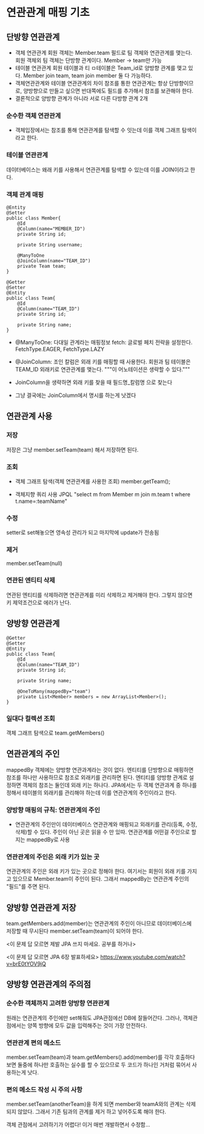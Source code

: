 # 연관관계 매핑 기초

## 단방향 연관관계
- 객체 연관관계
회원 객체는 Member.team 필드로 팀 객체와 연관관계를 맺는다. 회원 객체외 팀 객체는 단방향 관계이다. Member -> team만 가능
- 테이블 연관관계
회원 테이블과 티 ㅁ테이블은 Team_id로 양방향 관계를 맺고 있다. Member join team, team join member 둘 다 가능하다.
- 객체연관관계와 테이블 연관관계의 차이
참조를 통한 연관관계는 항상 단방향이므로, 양방향으로 만들고 싶으면 반대쪽에도 필드를 추가해서 참조를 보관해야 한다.
- 결론적으로 양방향 관계가 아니라 서로 다른 다방향 관계 2개

### 순수한 객체 연관관계
- 객체입장에서는 참조를 통해 연관관계를 탐색할 수 잇는데 이를 객체 그래프 탐색이라고 한다.
### 테이블 연관관계
데이터베이스는 왜래 키를 사용해서 연관관계를 탐색할 수 있는데 이를 JOIN이라고 한다.
### 객체 관계 매핑
```
@Entity
@Setter
public class Member{
    @Id
    @Column(name="MEMBER_ID")
    private String id;

    private String username;

    @ManyToOne
    @JoinColumn(name="TEAM_ID")
    private Team team;
}

@Getter
@Setter
@Entity
public class Team{
    @Id
    @Column(name="TEAM_ID")
    private String id;

    private String name;
}
```

- @ManyToOne: 다대일 관계라는 매핑정보
fetch: 글로벌 페치 전략을 설정한다. FetchType.EAGER, FetchType.LAZY


- @JoinColumn: 조인 칼럼은 외래 키를 매핑할 때 사용한다. 회원과 팀 테이블은 TEAM_ID 외래키로 연관관계를 맺는다. """이 어노테이션은 생략할 수 있다."""
- JoinColumn을 생략하면 외래 키를 찾을 때 필드명_칼럼명 으로 찾는다
- 그냥 결국에는 JoinColumn에서 명시를 하는게 낫겠다

## 연관관계 사용

### 저장
저장은 그냥 member.setTeam(team) 해서 저장하면 된다.

### 조회
- 객체 그래프 탐색(객체 연관관계를 사용한 조회)
member.getTeam();

- 객체지향 쿼리 사용 JPQL
"select m from Member m join m.team t where t.name=:teamName"

### 수정
setter로 set해놓으면 영속성 관리가 되고 마지막에 update가 전송됨

### 제거
member.setTeam(null)

### 연관된 엔티티 삭제
연관된 엔티티를 삭제하려면 연관관계를 미리 삭제하고 제거해야 한다.
그렇지 않으면 키 제약조건으로 에러가 난다.

## 양방향 연관관계
```
@Getter
@Setter
@Entity
public class Team{
    @Id
    @Column(name="TEAM_ID")
    private String id;

    private String name;

    @OneToMany(mappedBy="team")
    private List<Member> members = new ArrayList<Member>();
}
```

### 일대다 컬렉션 조회
객체 그래프 탐색으로 team.getMembers()

## 연관관계의 주인
mappedBy
객체에는 양방향 연관과계라는 것이 없다. 
엔티티를 단방향으로 매핑하면 참조를 하나만 사용하므로 참조로 외래키를 관리하면 된다. 
엔티티를 양방향 관계로 설정하면 객체의 참조는 둘인데 외래 키는 하나다.
JPA에서는 두 객체 연관과계 중 하나를 정해서 테이블의 외래키를 관리해야 하는데 이를 연관관계의 주인이라고 한다.

### 양방향 매핑의 규칙: 연관관계의 주인
- 연관관계의 주인만이 데이터베이스 연관관계와 매핑되고 외래키를 관리(등록, 수정, 삭제)할 수 있다. 주인이 아닌 곳은 읽을 수 만 있따.
연관관계를 어떤걸 주인으로 할 지는 mappedBy로 사용

### 연관관계의 주인은 외래 키가 있는 곳
연관관계의 주인은 외래 키가 있는 곳으로 정해야 한다. 여기서는 회원이 외래 키를 가지고 있으므로 Member.team이 주인이 된다.
그래서 mappedBy는 연관관계 주인의 "필드"를 주면 된다.

## 양방향 연관관계 저장
team.getMembers.add(member)는 연관관계의 주인이 아니므로 데이터베이스에 저장할 때 무시된다
member.setTeam(team)이 되어야 한다.

<이 문제 답 모르면 제발 JPA 쓰지 마세요. 공부를 하거나>

<이 문제 답 모르면 JPA 6장 발표하세요>
https://www.youtube.com/watch?v=brE0tYOV9jQ


## 양방향 연관관계의 주의점
### 순수한 객체까지 고려한 양방향 연관관계
원래는 연관관계의 주인에만 set해줘도 JPA관점에선 DB에 잘들어간다.
그러나, 객체관점에서는 양쪽 방향에 모두 값을 입력해주는 것이 가장 안전하다.

### 연관관계 편의 메소드
member.setTeam(team)과 team.getMembers().add(member)를 각각 호출하다보면 둘중에 하나만 호출하는 실수를 할 수 있으므로
두 코드가 하나인 거처럼 묶어서 사용하는게 낫다.

### 편의 메소드 작성 시 주의 사항
member.setTeam(anotherTeam)을 하게 되면 member와 teamA와의 관계는 삭제되지 않았다. 그래서 기존 팀과의 관계를 제거 하고 넣어주도록 해야 한다.

객체 관점에서 고려하기가 어렵다! 이거 매번 개발하면서 수정함...